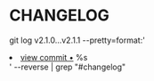 # CHANGELOG
 
git log v2.1.0...v2.1.1 
--pretty=format:'<li> <a href="https://github.com/Fer99Nando/FinalProject/commits/master%H">
 view commit &bull;</a> %s</li> ' 
 --reverse | grep "#changelog"
